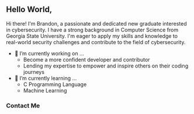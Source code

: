 ## Hello World,

<!--
**brand-ing/brand-ing** is a ✨ _special_ ✨ repository because its `README.md` (this file) appears on your GitHub profile.

Here are some ideas to get you started:
- 👯 I’m looking to collaborate on ...
- 🤔 I’m looking for help with ...
- 💬 Ask me about ...
- 📫 How to reach me: ...
- 😄 Pronouns: ...
- ⚡ Fun fact: ...
-->
Hi there! I'm Brandon, a passionate and dedicated new graduate interested in cybersecurity. I have a strong background in Computer Science from Georgia State University. I'm eager to apply my skills and knowledge to real-world security challenges and contribute to the field of cybersecurity.
- 🔭 I’m currently working on ...
  - Become a more confident developer and contributor
  - Lending my expertise to empower and inspire others on their coding journeys
- 🌱 I’m currently learning ...
  - C Programming Language
  - Machine Learning
 
 ### Contact Me
